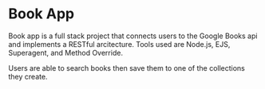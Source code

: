 # Book App

Book app is a full stack project that connects users to the Google Books api and implements a RESTful arcitecture. Tools used are Node.js, EJS, Superagent, and Method Override.

Users are able to search books then save them to one of the collections they create.
